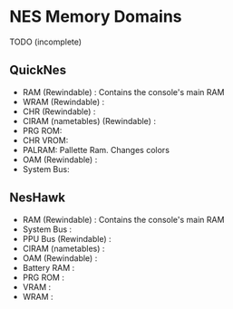 # NES Memory Domains

TODO \(incomplete\)

## QuickNes

* RAM \(Rewindable\) : Contains the console's main RAM
* WRAM \(Rewindable\) : 
* CHR \(Rewindable\) : 
* CIRAM \(nametables\) \(Rewindable\) : 
* PRG ROM: 
* CHR VROM: 
* PALRAM: Pallette Ram. Changes colors
* OAM \(Rewindable\) : 
* System Bus:

## NesHawk

* RAM \(Rewindable\) : Contains the console's main RAM
* System Bus : 
* PPU Bus \(Rewindable\) : 
* CIRAM \(nametables\) : 
* OAM \(Rewindable\) : 
* Battery RAM : 
* PRG ROM : 
* VRAM : 
* WRAM :

